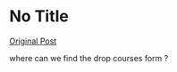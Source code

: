 # No Title

[Original Post](https://discourse.onlinedegree.iitm.ac.in/t/164291/2)

<p>where can we find the    drop courses form ?</p>